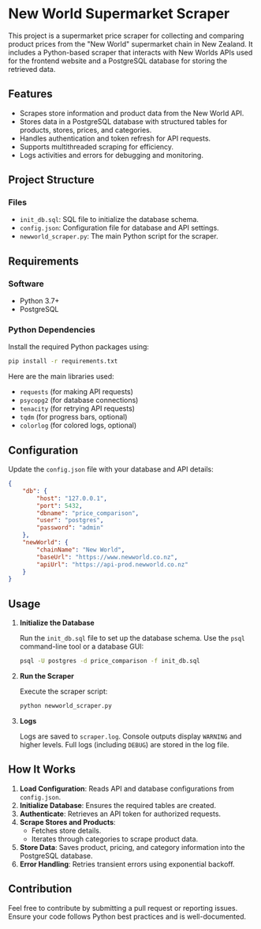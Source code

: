 # New World Supermarket Scraper

This project is a supermarket price scraper for collecting and comparing product prices from the "New World" supermarket chain in New Zealand. It includes a Python-based scraper that interacts with New Worlds APIs used for the frontend website and a PostgreSQL database for storing the retrieved data.

## Features

- Scrapes store information and product data from the New World API.
- Stores data in a PostgreSQL database with structured tables for products, stores, prices, and categories.
- Handles authentication and token refresh for API requests.
- Supports multithreaded scraping for efficiency.
- Logs activities and errors for debugging and monitoring.

## Project Structure

### Files

- `init_db.sql`: SQL file to initialize the database schema.
- `config.json`: Configuration file for database and API settings.
- `newworld_scraper.py`: The main Python script for the scraper.

## Requirements

### Software

- Python 3.7+
- PostgreSQL

### Python Dependencies

Install the required Python packages using:

```sh
pip install -r requirements.txt
```

Here are the main libraries used:

- `requests` (for making API requests)
- `psycopg2` (for database connections)
- `tenacity` (for retrying API requests)
- `tqdm` (for progress bars, optional)
- `colorlog` (for colored logs, optional)

## Configuration

Update the `config.json` file with your database and API details:

```json
{
    "db": {
        "host": "127.0.0.1",
        "port": 5432,
        "dbname": "price_comparison",
        "user": "postgres",
        "password": "admin"
    },
    "newWorld": {
        "chainName": "New World",
        "baseUrl": "https://www.newworld.co.nz",
        "apiUrl": "https://api-prod.newworld.co.nz"
    }
}
```

## Usage

1. **Initialize the Database**

     Run the `init_db.sql` file to set up the database schema. Use the `psql` command-line tool or a database GUI:

     ```sh
     psql -U postgres -d price_comparison -f init_db.sql
     ```

2. **Run the Scraper**

     Execute the scraper script:

     ```sh
     python newworld_scraper.py
     ```

3. **Logs**

     Logs are saved to `scraper.log`. Console outputs display `WARNING` and higher levels. Full logs (including `DEBUG`) are stored in the log file.

## How It Works

1. **Load Configuration**: Reads API and database configurations from `config.json`.
2. **Initialize Database**: Ensures the required tables are created.
3. **Authenticate**: Retrieves an API token for authorized requests.
4. **Scrape Stores and Products**:
     - Fetches store details.
     - Iterates through categories to scrape product data.
5. **Store Data**: Saves product, pricing, and category information into the PostgreSQL database.
6. **Error Handling**: Retries transient errors using exponential backoff.

## Contribution

Feel free to contribute by submitting a pull request or reporting issues. Ensure your code follows Python best practices and is well-documented.
